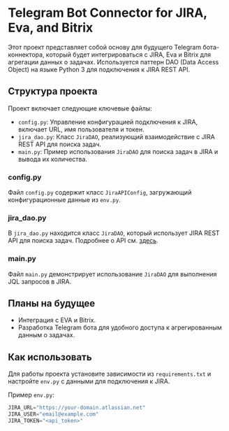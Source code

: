 # Telegram Bot Connector for JIRA, Eva, and Bitrix

Этот проект представляет собой основу для будущего Telegram бота-коннектора, который будет интегрироваться с JIRA, Eva и Bitrix для агрегации данных о задачах. Используется паттерн DAO (Data Access Object) на языке Python 3 для подключения к JIRA REST API.

## Структура проекта
Проект включает следующие ключевые файлы:

- `config.py`: Управление конфигурацией подключения к JIRA, включает URL, имя пользователя и токен.
- `jira_dao.py`: Класс `JiraDAO`, реализующий взаимодействие с JIRA REST API для поиска задач.
- `main.py`: Пример использования `JiraDAO` для поиска задач в JIRA и вывода их количества.

### config.py
Файл `config.py` содержит класс `JiraAPIConfig`, загружающий конфигурационные данные из `env.py`.

### jira_dao.py
В `jira_dao.py` находится класс `JiraDAO`, который использует JIRA REST API для поиска задач. Подробнее о API см. [здесь](https://developer.atlassian.com/cloud/jira/platform/rest/v3/api-group-issue-search#api-rest-api-3-search-get).

### main.py
Файл `main.py` демонстрирует использование `JiraDAO` для выполнения JQL запросов в JIRA.

## Планы на будущее
- Интеграция с EVA и Bitrix.
- Разработка Telegram бота для удобного доступа к агрегированным данным о задачах.

## Как использовать
Для работы проекта установите зависимости из `requirements.txt` и настройте `env.py` с данными для подключения к JIRA.

Пример `env.py`:
```python
JIRA_URL="https://your-domain.atlassian.net"
JIRA_USER="email@example.com"
JIRA_TOKEN="<api_token>"
```
